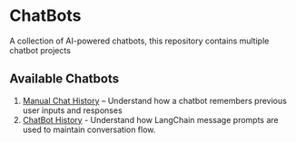 # ChatBots

A collection of AI-powered chatbots, this repository contains multiple chatbot projects

## Available Chatbots  

1. [Manual Chat History](https://github.com/anandreddy05/ChatBots/tree/main/Manual_Chat_Bot) – Understand how a chatbot remembers previous user inputs and responses 
2. [ChatBot History](https://github.com/anandreddy05/ChatBots/tree/main/ChatBot-with-History) - Understand how LangChain message prompts are used to maintain conversation flow.  
